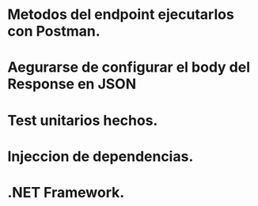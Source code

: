 # Metodos del endpoint ejecutarlos con Postman. 
# Aegurarse de configurar el body del Response en JSON
# Test unitarios hechos. 
# Injeccion de dependencias. 
# .NET Framework. 
